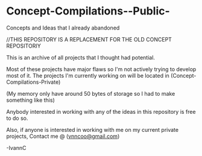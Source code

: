 # Concept-Compilations--Public-
Concepts and Ideas that I already abandoned

//THIS REPOSITORY IS A REPLACEMENT FOR THE OLD CONCEPT REPOSITORIY

This is an archive of all projects that I thought had potential.

Most of these projects have major flaws so I'm not actively trying to develop most of it.
The projects I'm currently working on will be located in (Concept-Compilations-Private)

(My memory only have around 50 bytes of storage so I had to make something like this)

Anybody interested in working with any of the ideas in this repository is free to do so. 

Also, if anyone is interested in working with me on my current private projects, Contact me @ (vnncoo@gmail.com)

-IvannC
